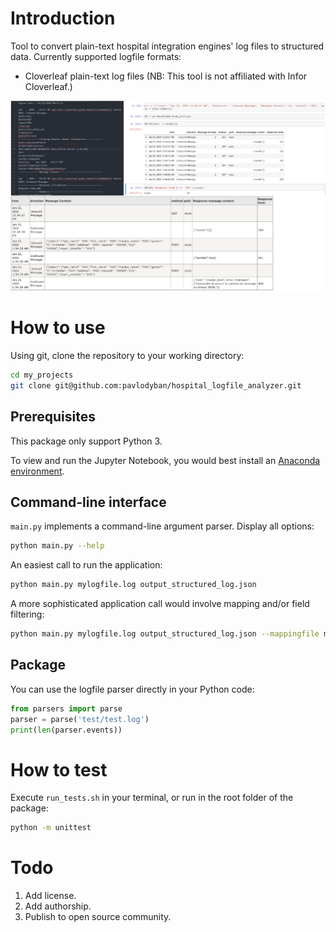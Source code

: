 # Introduction
Tool to convert plain-text hospital integration engines' log files to
structured data. Currently supported logfile formats:
- Cloverleaf plain-text log files (NB: This tool is not affiliated with Infor Cloverleaf.)

![Convert plain-text log files to structured data](preview.png)

# How to use
Using git, clone the repository to your working directory:
```bash
cd my_projects
git clone git@github.com:pavlodyban/hospital_logfile_analyzer.git
```

## Prerequisites
This package only support Python 3.

To view and run the Jupyter Notebook, you would best install an [Anaconda environment](https://docs.anaconda.com/anaconda/install/).

## Command-line interface
`main.py` implements a command-line argument parser.
Display all options:
```bash
python main.py --help
```

An easiest call to run the application:

```bash
python main.py mylogfile.log output_structured_log.json
```

A more sophisticated application call would involve mapping and/or field filtering:
```bash
python main.py mylogfile.log output_structured_log.json --mappingfile my_mapping.json --filterfile my_filter.json
```

## Package
You can use the logfile parser directly in your Python code:
```python
from parsers import parse
parser = parse('test/test.log')
print(len(parser.events))
```

# How to test
Execute `run_tests.sh` in your terminal, or run in the root folder of the package:
```bash
python -m unittest
```

# Todo

1. Add license.
2. Add authorship.
3. Publish to open source community.
